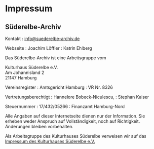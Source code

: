 # Impressum

## Süderelbe-Archiv

Kontakt
:   [info@suederelbe-archiv.de](mailto:info@suederelbe-archiv.de)

Webseite
:   Joachim Löffler
:   Katrin Ehlberg

Das Süderelbe-Archiv ist eine Arbeitsgruppe vom

Kulturhaus Süderelbe e.V.  
Am Johannisland 2  
21147 Hamburg  

Vereinsregister
:   Amtsgericht Hamburg
:   VR Nr. 8326

Vertretungsberechtigt
:   Hannelore Bobeck-Niculescu,
:    Stephan Kaiser

Steuernummer
:   17/432/05266
:   Finanzamt Hamburg-Nord

Alle Angaben auf dieser Internetseite dienen nur der Information. Sie
erheben weder Anspruch auf Vollständigkeit, noch auf Richtigkeit.
Änderungen bleiben vorbehalten.

Als Arbeitsgruppe des Kulturhauses Süderelbe verweisen wir auf das [Impressum des
Kulturhauses Süderelbe e.V.](http://kulturhaus-suederelbe.de/Impressum.html)
